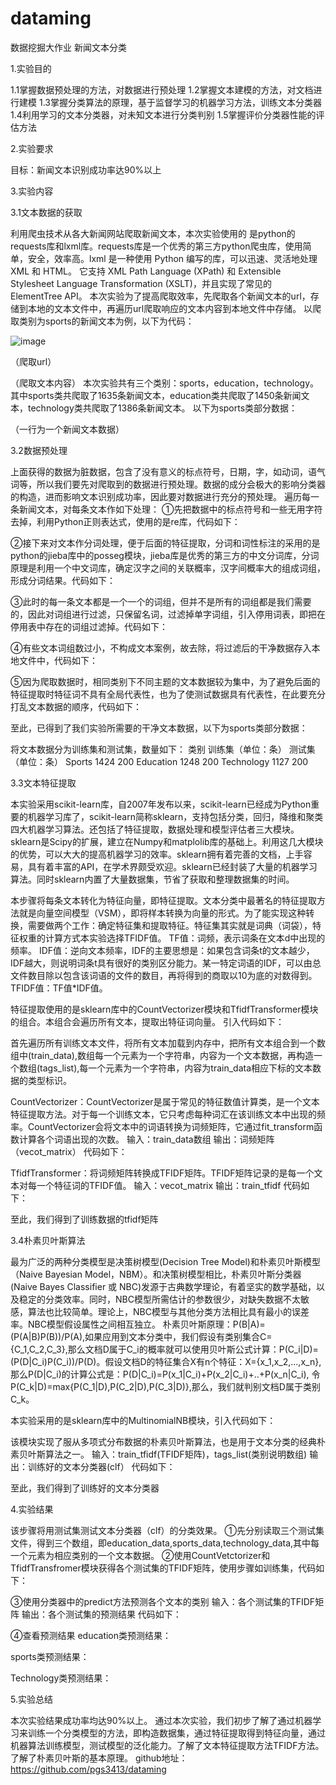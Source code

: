# dataming
数据挖掘大作业 
新闻文本分类

1.实验目的

1.1掌握数据预处理的方法，对数据进行预处理
1.2掌握文本建模的方法，对文档进行建模
1.3掌握分类算法的原理，基于监督学习的机器学习方法，训练文本分类器
1.4利用学习的文本分类器，对未知文本进行分类判别
1.5掌握评价分类器性能的评估方法

2.实验要求

目标：新闻文本识别成功率达90%以上

3.实验内容

3.1文本数据的获取

利用爬虫技术从各大新闻网站爬取新闻文本，本次实验使用的
是python的requests库和lxml库。requests库是一个优秀的第三方python爬虫库，使用简单，安全，效率高。lxml 是一种使用 Python 编写的库，可以迅速、灵活地处理 XML 和 HTML。
它支持 XML Path Language (XPath) 和 Extensible Stylesheet Language Transformation (XSLT)，并且实现了常见的 ElementTree API。
本次实验为了提高爬取效率，先爬取各个新闻文本的url，存储到本地的文本文件中，再遍历url爬取响应的文本内容到本地文件中存储。
以爬取类别为sports的新闻文本为例，以下为代码：

![image](https://user-images.githubusercontent.com/55086897/113904793-09b44680-9805-11eb-87a7-0bb27c22c1f0.png)
 
（爬取url）
 
（爬取文本内容）
本次实验共有三个类别：sports，education，technology。
其中sports类共爬取了1635条新闻文本，education类共爬取了1450条新闻文本，technology类共爬取了1386条新闻文本。
以下为sports类部分数据：
 
（一行为一个新闻文本数据）

3.2数据预处理

上面获得的数据为脏数据，包含了没有意义的标点符号，日期，字，如动词，语气词等，所以我们要先对爬取到的数据进行预处理。数据的成分会极大的影响分类器的构造，进而影响文本识别成功率，因此要对数据进行充分的预处理。
遍历每一条新闻文本，对每条文本作如下处理：
①先把数据中的标点符号和一些无用字符去掉，利用Python正则表达式，使用的是re库，代码如下：
 
②接下来对文本作分词处理，便于后面的特征提取，分词和词性标注的采用的是python的jieba库中的posseg模块，jieba库是优秀的第三方的中文分词库，分词原理是利用一个中文词库，确定汉字之间的关联概率，汉字间概率大的组成词组，形成分词结果。代码如下：
 
③此时的每一条文本都是一个一个的词组，但并不是所有的词组都是我们需要的，因此对词组进行过滤，只保留名词，过滤掉单字词组，引入停用词表，即把在停用表中存在的词组过滤掉。代码如下：
 
④有些文本词组数过小，不构成文本案例，故去除，将过滤后的干净数据存入本地文件中，代码如下：
 
⑤因为爬取数据时，相同类别下不同主题的文本数据较为集中，为了避免后面的特征提取时特征词不具有全局代表性，也为了使测试数据具有代表性，在此要充分打乱文本数据的顺序，代码如下：
 
至此，已得到了我们实验所需要的干净文本数据，以下为sports类部分数据：
 
将文本数据分为训练集和测试集，数量如下：
类别	 训练集（单位：条）	测试集（单位：条）
   Sports	    1424	   200
   Education	    1248	   200
 Technology	   1127	200

3.3文本特征提取

本实验采用scikit-learn库，自2007年发布以来，scikit-learn已经成为Python重要的机器学习库了，scikit-learn简称sklearn，支持包括分类，回归，降维和聚类四大机器学习算法。还包括了特征提取，数据处理和模型评估者三大模块。sklearn是Scipy的扩展，建立在Numpy和matplolib库的基础上。利用这几大模块的优势，可以大大的提高机器学习的效率。sklearn拥有着完善的文档，上手容易，具有着丰富的API，在学术界颇受欢迎。sklearn已经封装了大量的机器学习算法。同时sklearn内置了大量数据集，节省了获取和整理数据集的时间。

本步骤将每条文本转化为特征向量，即特征提取。文本分类中最著名的特征提取方法就是向量空间模型（VSM），即将样本转换为向量的形式。为了能实现这种转换，需要做两个工作：确定特征集和提取特征。特征集其实就是词典（词袋），特征权重的计算方式本实验选择TFIDF值。
TF值：词频，表示词条在文本d中出现的频率。
IDF值：逆向文本频率，IDF的主要思想是：如果包含词条t的文本越少，IDF越大，则说明词条t具有很好的类别区分能力。某一特定词语的IDF，可以由总文件数目除以包含该词语的文件的数目，再将得到的商取以10为底的对数得到。
TFIDF值：TF值*IDF值。

特征提取使用的是sklearn库中的CountVectorizer模块和TfidfTransformer模块的组合。本组合会遍历所有文本，提取出特征词向量。
引入代码如下：
 

首先遍历所有训练文本文件，将所有文本加载到内存中，把所有文本组合到一个数组中(train_data),数组每一个元素为一个字符串，内容为一个文本数据，再构造一个数组(tags_list),每一个元素为一个字符串，内容为train_data相应下标的文本数据的类型标识。

CountVectorizer：CountVectorizer是属于常见的特征数值计算类，是一个文本特征提取方法。对于每一个训练文本，它只考虑每种词汇在该训练文本中出现的频率。CountVectorizer会将文本中的词语转换为词频矩阵，它通过fit_transform函数计算各个词语出现的次数。
输入：train_data数组
输出：词频矩阵（vecot_matrix）
代码如下：
 

TfidfTransformer：将词频矩阵转换成TFIDF矩阵。TFIDF矩阵记录的是每一个文本对每一个特征词的TFIDF值。
输入：vecot_matrix
输出：train_tfidf
代码如下：
 

至此，我们得到了训练数据的tfidf矩阵

3.4朴素贝叶斯算法

最为广泛的两种分类模型是决策树模型(Decision Tree Model)和朴素贝叶斯模型（Naive Bayesian Model，NBM）。和决策树模型相比，朴素贝叶斯分类器(Naive Bayes Classifier 或 NBC)发源于古典数学理论，有着坚实的数学基础，以及稳定的分类效率。同时，NBC模型所需估计的参数很少，对缺失数据不太敏感，算法也比较简单。理论上，NBC模型与其他分类方法相比具有最小的误差率。NBC模型假设属性之间相互独立。
朴素贝叶斯原理：P(B|A)=(P(A|B)P(B))/P(A),如果应用到文本分类中，我们假设有类别集合C={C_1,C_2,C_3},那么文档D属于C_i的概率就可以使用贝叶斯公式计算：P(C_i|D)=(P(D|C_i)P(C_i))/P(D)。假设文档D的特征集合X有n个特征：X={x_1,x_2,…,x_n},那么P(D|C_i)的计算公式是：P(D|C_i)=P(x_1|C_i)+P(x_2|C_i)+..+P(x_n|C_i),
令P(C_k|D)=max{P(C_1|D),P(C_2|D),P(C_3|D)},那么，我们就判别文档D属于类别C_k。

本实验采用的是sklearn库中的MultinomialNB模块，引入代码如下：
 
该模块实现了服从多项式分布数据的朴素贝叶斯算法，也是用于文本分类的经典朴素贝叶斯算法之一。
输入：train_tfidf(TFIDF矩阵)，tags_list(类别说明数组)
输出：训练好的文本分类器(clf）
代码如下：
 
至此，我们得到了训练好的文本分类器

4.实验结果

该步骤将用测试集测试文本分类器（clf）的分类效果。
①先分别读取三个测试集文件，得到三个数组，即education_data,sports_data,technology_data,其中每一个元素为相应类别的一个文本数据。
②使用CountVetctorizer和TfidfTransfromer模块获得各个测试集的TFIDF矩阵，使用步骤如训练集，代码如下：
 
③使用分类器中的predict方法预测各个文本的类别
输入：各个测试集的TFIDF矩阵
输出：各个测试集的预测结果
代码如下：
 
④查看预测结果
education类预测结果：
 
 
sports类预测结果：
 
 
Technology类预测结果：
 
 

5.实验总结

本次实验结果成功率均达90%以上。
通过本次实验，我们初步了解了通过机器学习来训练一个分类模型的方法，即构造数据集，通过特征提取得到特征向量，通过机器算法训练模型，测试模型的泛化能力。了解了文本特征提取方法TFIDF方法。了解了朴素贝叶斯的基本原理。
github地址：https://github.com/pgs3413/dataming
